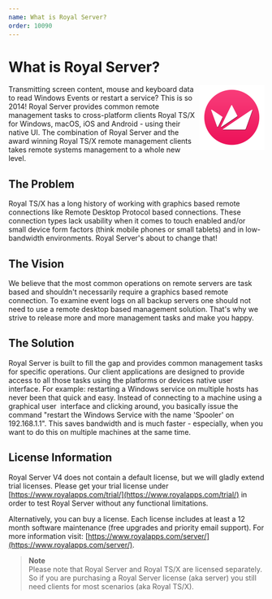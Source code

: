 ```yaml
---
name: What is Royal Server?
order: 10090
---
```


# What is Royal Server?

 <img src="/r2021/images/RoyalServer/RoyalServer_ApplicationIcon_256x256.png" style="float: right;width: 50%;height: 50%;max-width:128px">

Transmitting screen content, mouse and keyboard data to read Windows Events or restart a service? This is so 2014! Royal Server provides common remote management tasks to cross-platform clients Royal TS/X for Windows, macOS, iOS and Android - using their native UI. The combination of Royal Server and the award winning Royal TS/X remote management clients takes remote systems management to a whole new level.

## The Problem

Royal TS/X has a long history of working with graphics based remote connections like Remote Desktop Protocol based connections. These connection types lack usability when it comes to touch enabled and/or small device form factors (think mobile phones or small tablets) and in low-bandwidth environments. Royal Server's about to change that!

## The Vision

We believe that the most common operations on remote servers are task based and shouldn't necessarily require a graphics based remote connection. To examine event logs on all backup servers one should not need to use a remote desktop based management solution. That's why we strive to release more and more management tasks and make you happy.

## The Solution

Royal Server is built to fill the gap and provides common management tasks for specific operations. Our client applications are designed to provide access to all those tasks using the platforms or devices native user interface. For example: restarting a Windows service on multiple hosts has never been that quick and easy. Instead of connecting to a machine using a graphical user  interface and clicking around, you basically issue the command "restart the Windows Service with the name 'Spooler' on 192.168.1.1". This saves bandwidth and is much faster - especially, when you want to do this on multiple machines at the same time.

## License Information

Royal Server V4 does not contain a default license, but we will gladly extend trial licenses. Please get your trial license under [https://www.royalapps.com/trial/](https://www.royalapps.com/trial/) in order to test Royal Server without any functional limitations.

Alternatively, you can buy a license. Each license includes at least a 12 month software maintenance (free upgrades and priority email support). For more information visit: [https://www.royalapps.com/server/](https://www.royalapps.com/server/).

> **Note**  
> Please note that Royal Server and Royal TS/X are licensed separately. So if you are purchasing a Royal Server license (aka server) you still need clients for most scenarios (aka Royal TS/X).
